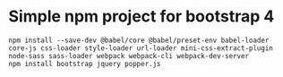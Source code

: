 # Simple npm project for bootstrap 4

```shell
npm install --save-dev @babel/core @babel/preset-env babel-loader core-js css-loader style-loader url-loader mini-css-extract-plugin node-sass sass-loader webpack webpack-cli webpack-dev-server
npm install bootstrap jquery popper.js
```
